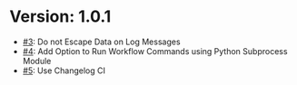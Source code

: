 # Version: 1.0.1

* [#3](https://github.com/saadmk11/github-action-utils/pull/3): Do not Escape Data on Log Messages
* [#4](https://github.com/saadmk11/github-action-utils/pull/4): Add Option to Run Workflow Commands using Python Subprocess Module
* [#5](https://github.com/saadmk11/github-action-utils/pull/5): Use Changelog CI
